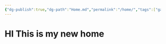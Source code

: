 ```yaml
---
{"dg-publish":true,"dg-path":"Home.md","permalink":"/home/","tags":["gardenEntry"]}
---
```


# HI This is my new home
